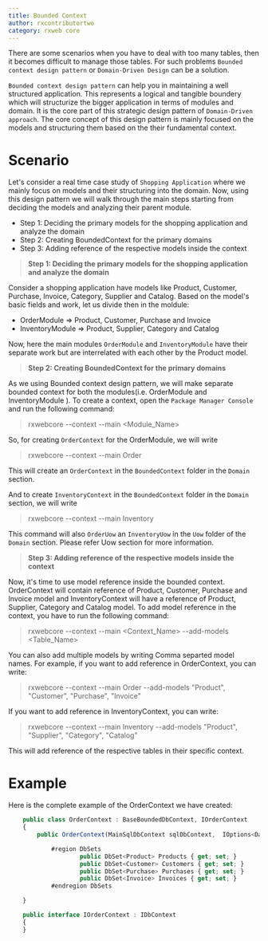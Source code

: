 ```yaml
---
title: Bounded Context
author: rxcontributortwo
category: rxweb core
---
```


There are some scenarios when you have to deal with too many tables, then it becomes difficult to manage those tables. For such problems `Bounded context design pattern` or `Domain-Driven Design` can be a solution.

`Bounded context design pattern` can help you in maintaining a well structured application. This represents a logical and tangible boundery which will structurize the bigger application in terms of modules and domain. It is the core part of this strategic design pattern of `Domain-Driven approach`. The core concept of this design pattern is mainly focused on the models and structuring them based on the their fundamental context. 

# Scenario

Let's consider a real time case study of `Shopping Application` where we mainly focus on models and their structuring into the domain. Now, using this design pattern we will walk through the main steps starting from deciding the models and analyzing their parent module. 

<ul>
    <li>Step 1: Deciding the primary models for the shopping application and analyze the domain</li>
    <li>Step 2: Creating BoundedContext for the primary domains</li>
    <li>Step 3: Adding reference of the respective models inside the context</li>
</ul>

> **Step 1: Deciding the primary models for the shopping application and analyze the domain**

Consider a shopping application have models like Product, Customer, Purchase, Invoice, Category, Supplier and Catalog. Based on the model's basic fields and work, let us divide then in the moldule:
 
<ul>
    <li>OrderModule => Product, Customer, Purchase and Invoice</li>
    <li>InventoryModule => Product, Supplier, Category and Catalog</li>
</ul>

Now, here the main modules `OrderModule` and `InventoryModule` have their separate work but are interrelated with each other by the Product model.

> **Step 2: Creating BoundedContext for the primary domains**

As we using Bounded context design pattern, we will make separate bounded context for both the modules(i.e. OrderModule and InventoryModule ). To create a context, open the `Package Manager Console` and run the following command:

> rxwebcore --context --main <Module_Name>

So, for creating `OrderContext` for the OrderModule, we will write

> rxwebcore --context --main Order

This will create an `OrderContext` in the `BoundedContext` folder in the `Domain` section.

And to create `InventoryContext`  in the `BoundedContext` folder in the `Domain` section, we will write 

> rxwebcore --context --main Inventory

This command will also `OrderUow` an `InventoryUow` in the `Uow` folder of the `Domain` section. Please refer Uow section for more information.

> **Step 3: Adding reference of the respective models inside the context**

Now, it's time to use model reference inside the bounded context. OrderContext will contain reference of  Product, Customer, Purchase and Invoice model and InventoryContext will have a reference of Product, Supplier, Category and Catalog model. To add model reference in the context, you have to run the following command: 

> rxwebcore --context --main <Context_Name> --add-models <Table_Name>

You can also add multiple models by writing Comma separted model names. For example, if you want to add reference in OrderContext, you can write:

> rxwebcore --context --main Order --add-models "Product", "Customer", "Purchase", "Invoice"

If you want to add reference in InventoryContext, you can write:

> rxwebcore --context --main Inventory --add-models "Product", "Supplier", "Category", "Catalog"

This will add reference of the respective tables in their specific context.

# Example

Here is the complete example of the OrderContext we have created:

```js
    public class OrderContext : BaseBoundedDbContext, IOrderContext
    {
        public OrderContext(MainSqlDbContext sqlDbContext,  IOptions<DatabaseConfig> databaseConfig, IHttpContextAccessor contextAccessor): base(sqlDbContext, databaseConfig.Value, contextAccessor){ }

            #region DbSets
            		public DbSet<Product> Products { get; set; }
            		public DbSet<Customer> Customers { get; set; }
                    public DbSet<Purchase> Purchases { get; set; }
                    public DbSet<Invoice> Invoices { get; set; }
            #endregion DbSets

    }

    public interface IOrderContext : IDbContext
    {
    }
```